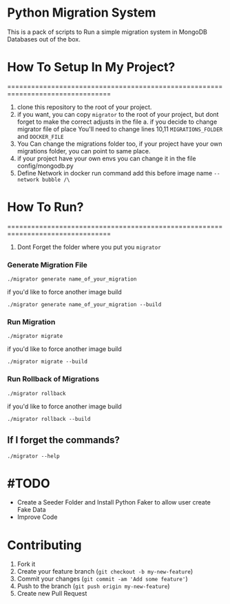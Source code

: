 # Python Migration System

This is a pack of scripts to Run a simple migration system in MongoDB Databases out of the box.

# How To Setup In My Project?
================================================================================
1. clone this repository to the root of your project.
2. if you want, you can copy `migrator` to the root of your project, but dont forget to make the correct adjusts in the file
    a. if you decide to change migrator file of place You'll need to change lines 10,11 
        `MIGRATIONS_FOLDER` and `DOCKER_FILE`
3. You Can change the migrations folder too, if your project have your own migrations folder, you can point to same place.
4. if your project have your own envs you can change it in the file config/mongodb.py
5. Define Network in docker run command add this before image name `--network bubble /\`
# How To Run?
================================================================================
1. Dont Forget the folder where you put you `migrator`

### Generate Migration File
`./migrator generate name_of_your_migration`

if you'd like to force another image build

`./migrator generate name_of_your_migration --build`

### Run Migration
`./migrator migrate`

if you'd like to force another image build

`./migrator migrate --build`

### Run Rollback of Migrations
`./migrator rollback`

if you'd like to force another image build

`./migrator rollback --build`

## If I forget the commands?
`./migrator --help`

#TODO
================================================================================
- Create a Seeder Folder and Install Python Faker to allow user create Fake Data
- Improve Code

Contributing
================================================================================

1. Fork it
2. Create your feature branch (`git checkout -b my-new-feature`)
3. Commit your changes (`git commit -am 'Add some feature'`)
4. Push to the branch (`git push origin my-new-feature`)
5. Create new Pull Request

